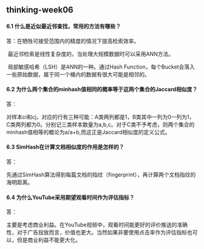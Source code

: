 ## thinking-week06

#### 6.1 什么是近似最近邻查找，常用的方法有哪些？

答：在牺牲可接受范围内的精度的情况下提高检索效率。

​	最近邻检索是线性复杂度的，当处理大规模数据时可以采用ANN方法。

​	局部敏感哈希（LSH）是ANN的一种。通过Hash Function，每个Bucket会落入一些原始数据，属于同一个桶内的数据有很大可能是相邻的。



#### 6.2 为什么两个集合的minhash值相同的概率等于这两个集合的Jaccard相似度？

答：

​	对样本ci和cj，对应的行有三种可能：A类两列都是1，B类其中一列为0一列为1，C类两列都为0。分别记三类样本数量为a,b,c。对于C类不予考虑，则两个集合的minhash值相等的概论为a/a+b,而这正是Jaccard相似度的定义公式。



#### 6.3 SimHash在计算文档相似度的作用是怎样的？

答：

​	先通过SimHash算法得到每篇文档的指纹（fingerprint），再计算两个文档指纹的海明距离。

#### 6.4 为什么YouTube采用期望观看时间作为评估指标？

答：

​	主要是考虑商业利益。在YouTube视频中，观看时间能更好的评价推送的准确性，对于广告投放而言，价值也更大。当然如果非要使用点击率作为评估指标也可以，但是商业利益不能更大化。

​	









​	